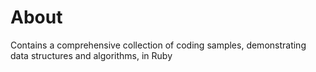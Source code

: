 # About

Contains a comprehensive collection of coding samples, demonstrating data structures and algorithms, in Ruby
